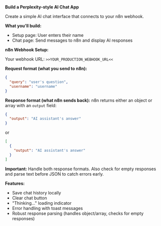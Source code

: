 **Build a Perplexity-style AI Chat App**

Create a simple AI chat interface that connects to your n8n webhook.

**What you'll build:**

- Setup page: User enters their name
- Chat page: Send messages to n8n and display AI responses

**n8n Webhook Setup:**

Your webhook URL: `>>YOUR_PRODUCTION_WEBHOOK_URL<<`

**Request format (what you send to n8n):**

```json
{
  "query": "user's question",
  "username": "username"
}
```

**Response format (what n8n sends back):**
n8n returns either an object or array with an `output` field:

```json
{
  "output": "AI assistant's answer"
}
```

or

```json
[
  {
    "output": "AI assistant's answer"
  }
]
```

**Important:** Handle both response formats. Also check for empty responses and parse text before JSON to catch errors early.

**Features:**

- Save chat history locally
- Clear chat button
- "Thinking..." loading indicator
- Error handling with toast messages
- Robust response parsing (handles object/array, checks for empty responses)
